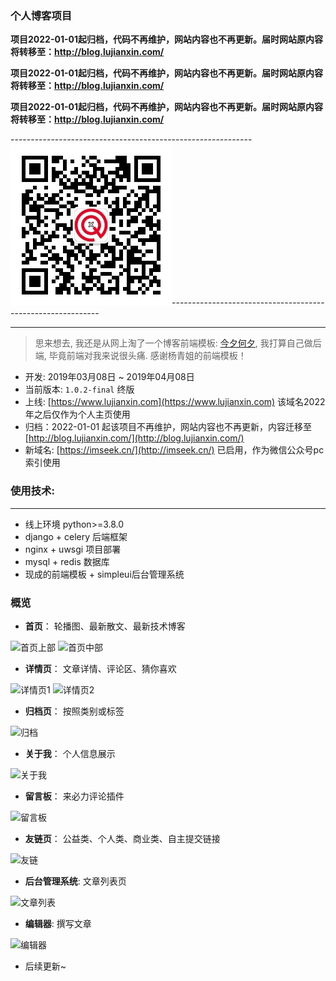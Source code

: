 ### 个人博客项目

**项目2022-01-01起归档，代码不再维护，网站内容也不再更新。届时网站原内容将转移至：http://blog.lujianxin.com/**

**项目2022-01-01起归档，代码不再维护，网站内容也不再更新。届时网站原内容将转移至：http://blog.lujianxin.com/**

**项目2022-01-01起归档，代码不再维护，网站内容也不再更新。届时网站原内容将转移至：http://blog.lujianxin.com/**


------------------------------------------------------------![微信公众号](./static/image/wxgzh.jpg)</image>------------------------------------------------------------

---

> 思来想去, 我还是从网上淘了一个博客前端模板: [今夕何夕](https://qingqingblog.com/), 我打算自己做后端, 毕竟前端对我来说很头痛.
感谢杨青姐的前端模板！

- 开发: 2019年03月08日 ~ 2019年04月08日
- 当前版本: `1.0.2-final` 终版
- 上线: [https://www.lujianxin.com](https://www.lujianxin.com) 该域名2022年之后仅作为个人主页使用
- 归档：2022-01-01 起该项目不再维护，网站内容也不再更新，内容迁移至 [http://blog.lujianxin.com/](http://blog.lujianxin.com/)
- 新域名: [https://imseek.cn/](http://imseek.cn/) 已启用，作为微信公众号pc索引使用

### 使用技术:

---
- 线上环境 python>=3.8.0
- django + celery 后端框架
- nginx + uwsgi 项目部署
- mysql + redis 数据库
- 现成的前端模板 + simpleui后台管理系统

### 概览

- **首页**： 轮播图、最新散文、最新技术博客

![首页上部](./docs/imgs/index.png)
![首页中部](./docs/imgs/index-main.png)

- **详情页**： 文章详情、评论区、猜你喜欢

![详情页1](./docs/imgs/detail.png)
![详情页2](./docs/imgs/detail-footer.png)

- **归档页**： 按照类别或标签

![归档](./docs/imgs/archive.png)

- **关于我**： 个人信息展示

![关于我](./docs/imgs/aboutme.png)

- **留言板**： 来必力评论插件

![留言板](./docs/imgs/msgbox.png)

- **友链页**： 公益类、个人类、商业类、自主提交链接

![友链](./docs/imgs/links.png)

- **后台管理系统**: 文章列表页

![文章列表](./docs/imgs/admin.png)

- **编辑器**: 撰写文章

![编辑器](./docs/imgs/blog-write.png)

- 后续更新~
